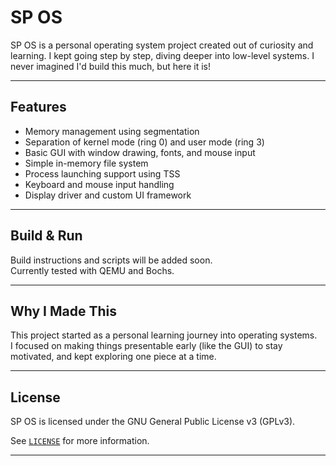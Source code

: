 # SP OS

SP OS is a personal operating system project created out of curiosity and learning. I kept going step by step, diving deeper into low-level systems. I never imagined I'd build this much, but here it is!

---

## Features

- Memory management using segmentation
- Separation of kernel mode (ring 0) and user mode (ring 3)
- Basic GUI with window drawing, fonts, and mouse input
- Simple in-memory file system
- Process launching support using TSS
- Keyboard and mouse input handling
- Display driver and custom UI framework

---

## Build & Run

Build instructions and scripts will be added soon.  
Currently tested with QEMU and Bochs.

---

## Why I Made This

This project started as a personal learning journey into operating systems.  
I focused on making things presentable early (like the GUI) to stay motivated, and kept exploring one piece at a time.

---


## License

SP OS is licensed under the GNU General Public License v3 (GPLv3).  

See [`LICENSE`](./LICENSE) for more information.

---
